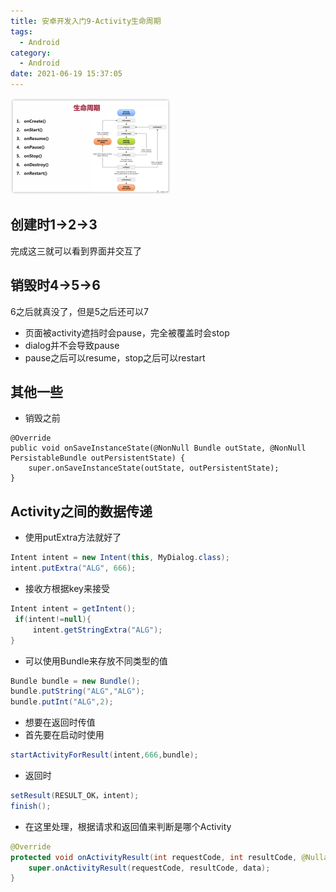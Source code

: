 ```yaml
---
title: 安卓开发入门9-Activity生命周期
tags:
  - Android
category:
  - Android
date: 2021-06-19 15:37:05
---
```


<!-- more -->

<img src="https://raw.githubusercontent.com/C1EYE/figureBed/main/img/20210619153911.png" alt="image-20210619153911443" style="zoom: 25%;" />

## 创建时1->2->3

完成这三就可以看到界面并交互了

## 销毁时4->5->6

6之后就真没了，但是5之后还可以7

- 页面被activity遮挡时会pause，完全被覆盖时会stop
- dialog并不会导致pause
- pause之后可以resume，stop之后可以restart

## 其他一些

- 销毁之前

```
@Override
public void onSaveInstanceState(@NonNull Bundle outState, @NonNull PersistableBundle outPersistentState) {
    super.onSaveInstanceState(outState, outPersistentState);
}
```

## Activity之间的数据传递

- 使用putExtra方法就好了

```java
Intent intent = new Intent(this, MyDialog.class);
intent.putExtra("ALG", 666);
```

- 接收方根据key来接受

```java
Intent intent = getIntent();
 if(intent!=null){
     intent.getStringExtra("ALG");
}
```

- 可以使用Bundle来存放不同类型的值

```java
Bundle bundle = new Bundle();
bundle.putString("ALG","ALG");
bundle.putInt("ALG",2);
```

- 想要在返回时传值
- 首先要在启动时使用

```java
startActivityForResult(intent,666,bundle);
```

- 返回时

```java
setResult(RESULT_OK，intent);
finish();
```

- 在这里处理，根据请求和返回值来判断是哪个Activity

```java
@Override
protected void onActivityResult(int requestCode, int resultCode, @Nullable Intent data) {
    super.onActivityResult(requestCode, resultCode, data);
}
```